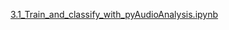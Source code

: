 


[3.1_Train_and_classify_with_pyAudioAnalysis.ipynb](3.1_Train_and_classify_with_pyAudioAnalysis.ipynb)
